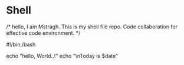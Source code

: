 # Shell
/* hello, I am Mstragh.
 This is my shell file repo.
 Code collaboration for effective code environment. */

#!/bin,/bash

echo "hello, World..!"
echo "\nToday is $date"
